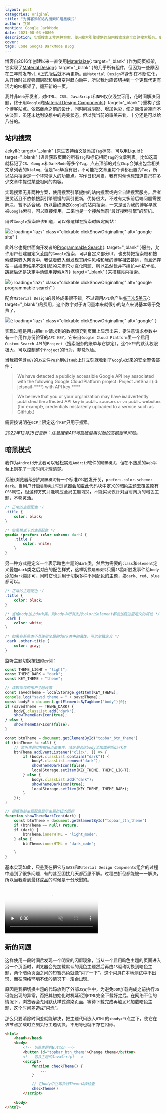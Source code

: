 ```yaml
---
layout: post
categories: original
title: "为博客添加站内搜索和暗黑模式"
author: 立泉
mention: Google DarkMode
date: 2021-08-03 +0800
description: 实现搜索无非两种方案，使用搜索引擎提供的站内搜索或完全自建搜索服务。后者更灵活且不依赖搜索引擎缓慢的索引更新，优势很大，不过有太多前后端的问题需要解决，暂不适合我。所以最终选定Google的站内搜索。
cover: 
tags: Code Google DarkMode Blog
---
```


博客自2016年创建以来一直使用[Materialize](https://materializecss.com){: target="_blank" }作为网页框架，它实现了[Material Design](https://material.io/design){: target="_blank" }的几乎所有组件，但因为一些原因在三年前发布`v1.0`正式版后就不再更新。而`Material Design`本身却在不断进化，从开始时过度强调阴影和层级变得趋向扁平，所以我也应该切换到一个更现代更有活力的`MD`框架了，翻开新的一页。

我并非`Web`开发者，对`HTML`、`CSS`、`JavaScript`和`NPM`仅仅浅尝可用，花时间解决问题，终于用`Google`的[Material Design Components](https://github.com/material-components/material-components-web){: target="_blank" }重构了这个博客站点。依然继承之前的设计，同时削减阴影、增加色彩，使之简洁紧凑而不失淡雅，虽还未达到设想中的完美状态，但以我当前的审美来看，十分还是可以给八分的。

## 站内搜索

[Jekyll](https://jekyllrb.com){: target="_blank" }原生支持给文章添加`Tag`标签，可以用[Liquid](https://jekyllrb.com/docs/posts/#tags){: target="_blank" }语言获取页面的所有`Tag`和标记相同`Tag`的文章列表。比如这篇就标记了`CS`、`Google`和`DarkMode`等多个`Tag`，点击顶部的对应`Chip`会弹出包含相关文章列表的`Dialog`。但是`Tag`毕竟有限，不可能把文章里每个词都设置为`Tag`，所以站内搜索是一个非常诱人的功能点。写作日积月累，我有时候也想知道自己在多少文章中提过某些相同的内容。

实现搜索无非两种方案，使用搜索引擎提供的站内搜索或完全自建搜索服务。后者更灵活且不依赖搜索引擎缓慢的索引更新，优势很大，不过有太多前后端问题需要解决，暂不适合我。所以最终选定`Google`的站内搜索，一来是因为我的博客早就被`Google`索引，可以直接使用，二来也是一个接触当前“最好搜索引擎”的契机。

用过`Google`搜索应该知道，可以像这样在搜索时限定网站：

![](https://apqx.oss-cn-hangzhou.aliyuncs.com/blog/original/20210803/google_site.webp){: loading="lazy" class="clickable clickShowOriginalImg" alt="google site" }

此外它也提供面向开发者的[Programmable Search](https://cse.google.com/cse/all){: target="_blank" }服务，允许用户创建自定义范围的`Google`搜索，可以自定义部分`UI`，也支持把搜索框和搜索结果嵌入网页中。我试着嵌入但发现其组件风格和我的博客相去甚远，而且还存在一些搜索结果不定引起的元素尺寸变化问题，所以虽然我并不擅长`Web`技术栈，踌躇后还是决定手动调用[搜索API](https://developers.google.com/custom-search/v1/introduction){: target="_blank" }来搭建站内搜索。

![](https://apqx.oss-cn-hangzhou.aliyuncs.com/blog/original/20210803/google_programmable_search.webp){: loading="lazy" class="clickable clickShowOriginalImg" alt="google programmable search" }

配合`Material Design`的最终成果很不错，不过调用`API`会产生[每千次5美元](https://developers.google.com/custom-search/docs/overview){: target="_blank"}的费用，这个数字对于访问量本来就很小的站点来说基本等于免费了。

![](https://apqx.oss-cn-hangzhou.aliyuncs.com/blog/original/20210803/google_apqx.webp){: loading="lazy" class="clickable clickShowOriginalImg" alt="google" }

实现过程是用`JS`把`HTTP`请求到的数据填充到页面上显示出来，要注意请求参数中有一个用作身份验证的`API KEY`，它来自`Google Cloud Platform`里一个启用`Custom Search API`的`Project`（搜索服务的账单与它绑定）。这个`KEY`的默认权限极大，可以控制整个`Project`的行为，非常危险。

当我把包含`KEY`的`JS`文件`Push`到`GitHub`上时立刻就收到了`Google`发来的安全警告邮件：

> We have detected a publicly accessible Google API key associated with the following Google Cloud Platform project: Project JetSnail (id: jetsnail-\*\*\*\*) with API key \*\*\*\*

> We believe that you or your organization may have inadvertently published the affected API key in public sources or on public websites (for example, credentials mistakenly uploaded to a service such as GitHub.)

需要按说明在`GCP`上限定这个`KEY`只用于搜索。

*2022年12月25日更新：注意搜索API可能被滥用引起的高额账单风险。*

## 暗黑模式

我作为`Android`开发者可以轻松实现`Android`软件的`暗黑模式`，但在不熟悉的`Web`平台上则花了一段时间才理清楚。

系统/浏览器级别的`暗黑模式`有一个标准`CSS`触发开关，`prefers-color-scheme: dark`。当用户开启`暗黑模式`时浏览器会加载此代码块中定义的暗色主题去覆盖原有`CSS`属性，但这种方式只能响应全局主题切换，不能实现仅针对当前网页的暗色主题，不够灵活。

```css
/* 正常的主题配色 */
.title {
    color: black;
}

/* 暗黑模式下的主题配色 */
@media (prefers-color-scheme: dark) {
    .title {
        color: white;
    }
}
```

另一种方式是定义一个表示暗色主题的`dark`类，然后为需要的`class`和`element`定义叠加`dark`类之后对应的配色样式，这样切换`暗黑模式`只需`JS`监听触发事件给`body`添加`dark`类即可，同时它也适用于切换多种不同配色的主题，如`dark`、`red`、`blue`都可以。

```css
/* 正常的主题配色 */
.title {
    color: black;
}

/* 当给body加上dark类，则body中所有支持color的element都会加载这里定义的属性 */
.dark {
    color: white;
}

/* 如果有某些类不想使用全局的dark类中的属性，可以单独定义 */
.dark .other-title {
    color: gray;
}
```

监听主题切换按钮的示例：

```js
const THEME_LIGHT = "light";
const THEME_DARK = "dark";
const KEY_THEME = "theme";

// 读取保存的用户主题设置
const savedTheme = localStorage.getItem(KEY_THEME);
console.log("saved theme = " + savedTheme);
const bodyE = document.getElementsByTagName("body")[0];
if (savedTheme == THEME_DARK) {
    bodyE.classList.add("dark");
    showThemeDarkIcon(true);
} else {
    showThemeDarkIcon(false);
}

const btnTheme = document.getElementById("topbar_btn_theme")
if (btnTheme != null) {
    // 监听主题切换按钮点击事件，决定是否给body添加或删除dark类
    btnTheme.addEventListener("click", () => {
        if (bodyE.classList.contains("dark")) {
            bodyE.classList.remove("dark");
            showThemeDarkIcon(false);
            localStorage.setItem(KEY_THEME, THEME_LIGHT);
        } else {
            bodyE.classList.add("dark");
            showThemeDarkIcon(true);
            localStorage.setItem(KEY_THEME, THEME_DARK);
        }
    });
}

// 根据当前主题配色显示主题按钮的图标
function showThemeDarkIcon(dark) {
    const btnTheme = document.getElementById("topbar_btn_theme")
    if (btnTheme == null) return;
    if (dark) {
        btnTheme.innerHTML = "light_mode";
    } else {
        btnTheme.innerHTML = "dark_mode";

    }
}
```

基本实现如此，只是我在把它与`SASS`和`Material Design Components`组合的过程中遇到了很多问题，有的甚至困扰几天都百思不解。过程曲折但都能被一一解决，所以当我看到最终成品的时候是十分欣慰的。

<video playsinline controls muted loop preload="none" poster="https://apqx.oss-cn-hangzhou.aliyuncs.com/blog/original/20210803/theme_change_poster.webp" style="aspect-ratio: 3360/2100 auto;">
    <source src="https://apqx.oss-cn-hangzhou.aliyuncs.com/blog/original/20210803/theme_change_h265.mp4" type='video/mp4; codecs="hvc1.1.6.H123.90"' />
    <source src="https://apqx.oss-cn-hangzhou.aliyuncs.com/blog/original/20210803/theme_change_av1.mp4" type='video/mp4; codecs="av01.0.08M.08.0.111.01.01.01.0"' />
    <source src="https://apqx.oss-cn-hangzhou.aliyuncs.com/blog/original/20210803/theme_change_h264.mp4" type='video/mp4' />
</video>

## 新的问题

这样使用一段时间后发现一个明显的闪屏现象，当从一个启用暗色主题的页面进入另一个页面时，浏览器会先加载默认的亮色主题然后再由`JS`驱动切换到暗色主题，两个暗色页面之间的短暂亮色就像“闪了一下”。这个闪屏在本地测试中不出现，而在网络环境不佳的情况下一定会出现。

原因是我把切换主题的代码放到了外部`JS`文件中，为避免`DOM`加载完成之前执行`JS`可能出现的异常，而把其初始化时机延迟到`HTML`完全下载好之后。在网络不佳的情况下，浏览器会先用默认样式渲染页面，等待下载完成再触发`JS`加载暗色主题，这个时间差造成“闪烁”。

那么只要消除时间差就能解决，把主题代码嵌入`HTML`的`<body>`节点之下，使它在该节点加载时立刻执行主题切换，不用等也就不存在闪烁。

```html
<html>
    <head></head>
    <body>
        <!-- 切换主题的Button -->
        <button id="topbar_btn_theme">Change theme</button>
        <!-- 切换主题的JavaScript -->
        <script>
            function checkTheme() {
                ...
            }

            // 在body中立即执行Theme切换检查
            checkTheme()
        </script>
    
    <body>
</html>
```